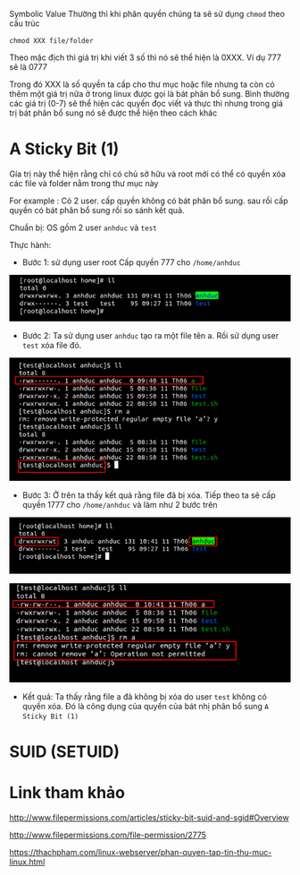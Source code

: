 Symbolic Value
Thường thì khi phân quyền chúng ta sẽ sử dụng `chmod` theo cấu trúc 
```
chmod XXX file/folder 
```
Theo mặc địch thì giá trị khi viết 3 số thì nó sẽ thể hiện là 0XXX.  Ví dụ 777 sẽ là 0777

Trong đó XXX là số quyền ta cấp cho thư mục hoặc file nhưng ta còn có thêm một giá trị nữa ở trong linux được gọi là bát phân bổ sung. Bình thường các giá trị (0-7) sẽ thể hiện các quyền đọc viết và thực thi nhưng trong giá trị bát phân bổ sung nó sẽ được thể hiện theo cách khác 

# A Sticky Bit (1)
Gía trị này thể hiện rằng chỉ có chủ sở hữu và root mới có thể có quyền xóa các file và folder nằm trong thư mục này 

For example : Có 2 user. cấp quyền không có bát phân bổ sung. sau rồi cấp quyền có bát phân bổ sung rồi so sánh kết quả. 

Chuẩn bị: OS gồm 2 user `anhduc` và `test` 

Thực hành: 
- Bước 1: sử dụng user root Cấp quyền 777 cho `/home/anhduc` 

![](../images/phanquyen/screenshot_3.png)

- Bước 2: Ta sử dụng user `anhduc` tạo ra một file tên a. Rồi sử dụng user `test` xóa file đó. 

![](../images/phanquyen/screenshot.png)

- Bước 3: Ở trên ta thấy kết quả rằng file đã bị xóa. Tiếp theo ta sẽ cấp quyền 1777 cho `/home/anhduc` và làm như 2 bước trên 

![](../images/phanquyen/screenshot_1.png)

![](../images/phanquyen/screenshot_2.png)

- Kết quả: Ta thấy rằng file a đã không bị xóa do user `test` không có quyền xóa. Đó là công dụng của quyền của bát nhị phân bổ sung `A Sticky Bit (1)`

# SUID (SETUID)



# Link tham khảo 

http://www.filepermissions.com/articles/sticky-bit-suid-and-sgid#Overview

http://www.filepermissions.com/file-permission/2775

https://thachpham.com/linux-webserver/phan-quyen-tap-tin-thu-muc-linux.html

